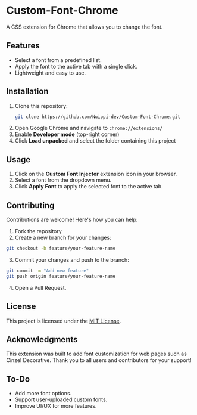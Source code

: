 # Custom-Font-Chrome

A CSS extension for Chrome that allows you to change the font.

## Features
- Select a font from a predefined list.
- Apply the font to the active tab with a single click.
- Lightweight and easy to use.

## Installation
1. Clone this repository:
   ```bash
   git clone https://github.com/Nuippi-dev/Custom-Font-Chrome.git
   ```
2. Open Google Chrome and navigate to `chrome://extensions/`
3. Enable **Developer mode** (top-right corner)
4. Click **Load unpacked** and select the folder containing this project

## Usage
1. Click on the **Custom Font Injector** extension icon in your browser.
2. Select a font from the dropdown menu.
3. Click **Apply Font** to apply the selected font to the active tab.

## Contributing
Contributions are welcome! Here's how you can help:

1. Fork the repository
2. Create a new branch for your changes:
```bash
git checkout -b feature/your-feature-name
```
3. Commit your changes and push to the branch:
```bash
git commit -m "Add new feature"
git push origin feature/your-feature-name
```
4. Open a Pull Request.

## License
This project is licensed under the [MIT License](LICENSE).

## Acknowledgments
This extension was built to add font customization for web pages such as Cinzel Decorative. Thank you to all users and contributors for your support!

## To-Do
- Add more font options.
- Support user-uploaded custom fonts.
- Improve UI/UX for more features.
